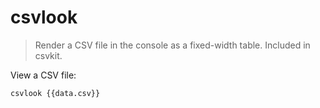 csvlook
=======

> Render a CSV file in the console as a fixed-width table.
> Included in csvkit.

View a CSV file:

    csvlook {{data.csv}}
